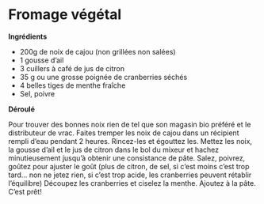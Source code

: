 # Fromage végétal

**Ingrédients**  

* 200g de noix de cajou (non grillées non salées)
* 1 gousse d’ail
* 3 cuillers à café de jus de citron
* 35 g ou une grosse poignée de cranberries séchés
* 4 belles tiges de menthe fraîche
* Sel, poivre

**Déroulé**  

Pour trouver des bonnes noix rien de tel que son magasin bio préféré et le distributeur de vrac.
Faites tremper les noix de cajou dans un récipient rempli d’eau pendant 2 heures.
Rincez-les et égouttez les.
Mettez les noix, la gousse d’ail et le jus de citron dans le bol du mixeur et hachez minutieusement jusqu’à obtenir une consistance de pâte.
Salez, poivrez, goûtez pour ajuster le goût (plus de citron, de sel, si c’est moins c’est trop tard… non ne jetez rien, si c’est trop acide, les cranberries peuvent rétablir l’équilibre)
Découpez les cranberries et ciselez la menthe.
Ajoutez à la pâte.
C’est prêt!